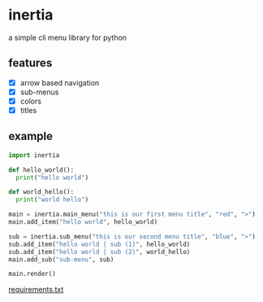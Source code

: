 # inertia
a simple cli menu library for python

## features
* [x] arrow based navigation
* [x] sub-menus
* [x] colors
* [x] titles

## example
```python
import inertia

def hello_world():
  print("hello world")

def world_hello():
  print("world hello")

main = inertia.main_menu("this is our first menu title", "red", ">")
main.add_item("hello world", hello_world)

sub = inertia.sub_menu("this is our second menu title", "blue", ">")
sub.add_item("hello world | sub (1)", hello_world)
sub.add_item("hello world | sub (2)", world_hello)
main.add_sub("sub-menu", sub)

main.render()
```
[requirements.txt](https://github.com/pain/inertia/blob/master/requirements.txt)
